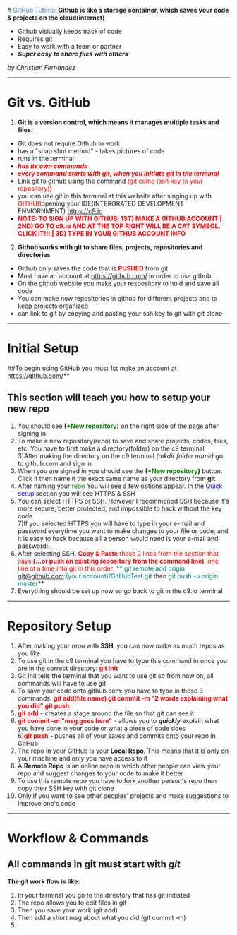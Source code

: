 #<span style="color:steelblue"> GitHub Tutorial </span>
**Github is like a storage container, which saves your code & projects on the cloud(internet)**  

* Github visiually keeps track of code 
* Requires git
* Easy to work with a team or partner 
*  **_Super easy to share files with others_** 

_by Christian Fernandez_

---
# Git vs. GitHub
1. **Git is a version control, which means it manages multiple tasks and files.**  
  * Git does not require Github to work
  * has a "snap shot method" - takes pictures of code
  * runs in the terminal
  * **<span style="color:red">_has its own commands_ </span>**
  * **<span style="color:red"> _every command starts with git, when you initiate git in the terminal_ </span>**
  * Link git to github using the command <span style="color:red">(git colne (ssh key to your repository))</span>
  * you can use git in this terminal at this website after singing up with <span style="color:red">GITHUB</span>opening your IDE(INTERGRATED DEVELOPMENT ENVIORNMENT) https://c9.io
  * **<span style="color:red">NOTE: TO SIGN UP WITH GITHUB; 1ST) MAKE A GITHUB ACCOUNT | 2ND) GO TO c9.io AND AT THE TOP RIGHT WILL BE A CAT SYMBOL. CLICK IT!!!   | 3D) TYPE IN YOUR GITHUB ACCOUNT INFO</span>**
  
 
2. **Github works with git to share files, projects, repositories and directories**  
  * Github only saves the code that is **<span style="color:red">PUSHED</span>** from git
  * Must have an account at https://github.com/ in order to use github 
  * On the github website you make your respository to hold and save all code 
  * You can make new repositories in github for different projects and to keep projects organized
  * can link to git by copying and pasting your ssh key to git with git clone 
  

---
# Initial Setup
##To begin using GitHub you must 1st make an account at https://github.com/**  
## This section will teach you how to setup your new repo
1) You should see **(<span style = "color:green">+New repository</span>)** on the right side of the page after signing in  
2) To make a new repository(repo) to save and share projects, codes, files, etc: You have to first make a directory(folder) on the c9 terminal  
3)After making the directory on the c9 terminal _(mkdir folder name)_  go to github.com and sign in  
4) When you are signed in you should see the **(<span style = "color:green">+New repository</span>)** button. Click it then name it the exact same name as your directory from **git**  
5) After naming your <span style ="color:green">repo</span> You will see a few options appear. In the <span style="color:blue"> Quick setup</span> section you will see HTTPS & SSH  
6) You can select HTTPS or SSH.  However I recommened SSH because it's more secure, better protected, and impossible to hack without the key code  
7)If you selected HTTPS you will have to type in your e-mail and password everytime you want to make changes to your file or code, and it is easy to hack because all a person would need is your e-mail and password!!  
8) After selecting SSH. <span style="color:red">**Copy & Paste** these 2 lines from the section that says **(…or push an existing repository from the command line)**, one line at a time into git in this order:</span> <span style="color:teal">** git remote add origin git@github.com:(your account)/GitHubTest.git</span> then <span style="color:teal">git push -u origin master</span>**  
9) Everything should be set up now so go back to git in the c9.io terminal






---
# Repository Setup

1) After making your repo with **SSH**, you can now make as much repos as you like  
2) To use git in the c9 terminal you have to type this command in once you are in the correct directory: <span style="color:red"> **git init**</span>
3) Git Init tells the terminal that you want to use git so from now on, all commands will have to use git  
3) To save your code onto github.com: you have to type in these 3 commands: <span style="color:red"> **git add(file name) git commit -m "2 words explaining what you did" git push**</span>  
4) <span style="color:red">**git add**</span> - creates a stage around the file so that git can see it  
5) <span style="color:red">**git commit -m "msg goes here"**</span> - allows you to **_quickly_** explain what you have done in your code or what a piece of code does  
6)<span style="color:red">**git push**</span> - pushes all of your saves and commits onto your repo in GitHub  
7) The repo in your GitHub is your **Local Repo**. This means that it is only on your machine and only you have access to it  
8) A **Remote Repo** is an online repo in which other people can view your repo and suggest changes to your ocde to make it better  
9) To use this remote repo you have to fork another person's repo then copy their SSH key with git clone  
10) Only if you want to see other peoples' projects and make suggestions to improve one's code






---
# Workflow & Commands
## All commands in git must start with _git_  
**The git work flow is like:**  
1) In your terminal you go to the directory that has git initiated  
2) The repo allows you to edit files in git  
3) Then you save your work (git add)  
4) Then add a short msg about what you did (git commit -m)  
5) 


